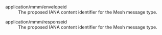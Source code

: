 <dl>
<dt>application/mmm/envelopeid
<dd>
    The proposed IANA content identifier for the Mesh message type.
</dd>
</dl>
<dl>
<dt>application/mmm/responseid
<dd>
    The proposed IANA content identifier for the Mesh message type.
</dd>
</dl>
